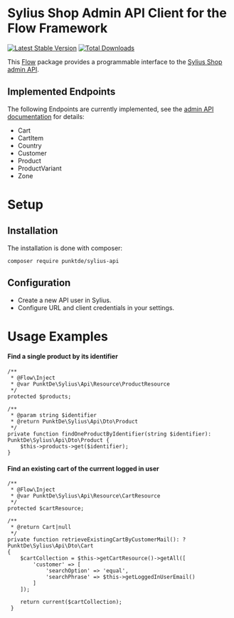 # Sylius Shop Admin API Client for the Flow Framework

[![Latest Stable Version](https://poser.pugx.org/punktde/sylius-api/v/stable)](https://packagist.org/packages/punktde/sylius-api) [![Total Downloads](https://poser.pugx.org/punktde/sylius-api/downloads)](https://packagist.org/packages/punktde/sylius-api)

This [Flow](https://flow.neos.io) package provides a programmable interface to the [Sylius Shop](https://sylius.com/) [admin API](https://docs.sylius.com/en/latest/api/introduction.html).

## Implemented Endpoints

The following Endpoints are currently implemented, see the [admin API documentation](https://docs.sylius.com/en/latest/api/introduction.html) for details:

* Cart
* CartItem
* Country
* Customer
* Product
* ProductVariant
* Zone

# Setup

## Installation

The installation is done with composer:

	composer require punktde/sylius-api
	
## Configuration

* Create a new API user in Sylius.
* Configure URL and client credentials in your settings.

# Usage Examples

#### Find a single product by its identifier

	/**
     * @Flow\Inject
     * @var PunktDe\Sylius\Api\Resource\ProductResource
     */
    protected $products;

    /**
     * @param string $identifier
     * @return PunktDe\Sylius\Api\Dto\Product
     */
    private function findOneProductByIdentifier(string $identifier): PunktDe\Sylius\Api\Dto\Product {
        $this->products->get($identifier);
    }
    
#### Find an existing cart of the currrent logged in user

    /**
     * @Flow\Inject
     * @var PunktDe\Sylius\Api\Resource\CartResource
     */
    protected $cartResource;

    /**
     * @return Cart|null
     */
    private function retrieveExistingCartByCustomerMail(): ?PunktDe\Sylius\Api\Dto\Cart
    {
        $cartCollection = $this->getCartResource()->getAll([
            'customer' => [
                'searchOption' => 'equal',
                'searchPhrase' => $this->getLoggedInUserEmail()
            ]
        ]);
        
        return current($cartCollection);
     }